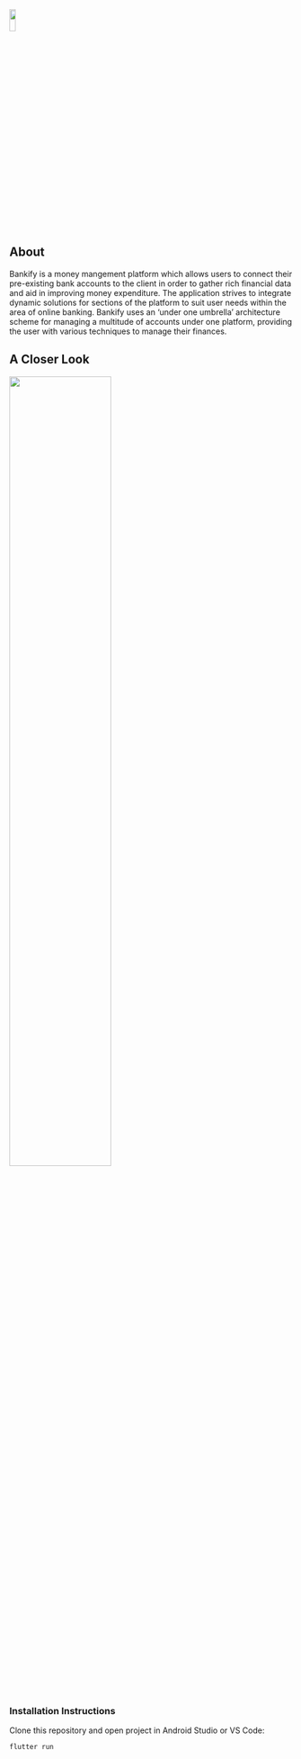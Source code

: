 <img width="15%" height="10%" src="https://i.imgur.com/qWiUbOc.png">
<h2>About</h2>
<p>Bankify is a money mangement platform which allows users to connect their pre-existing bank accounts to the client in order to gather rich financial data and aid in improving money expenditure. The application strives to integrate dynamic solutions for sections of the platform to suit user needs within the area of online banking. Bankify uses an ‘under one umbrella’ architecture scheme for managing a multitude of accounts under one platform, providing the user with various techniques to manage their finances.</p>
<h2>A Closer Look</h2>
<img  width="60%" height="60%" src="https://i.imgur.com/niN5Ryb.png">

<h3>Installation Instructions</h3>
<p>Clone this repository and open project in Android Studio or VS Code:</p>
<pre><code>flutter run</code></pre>
